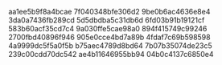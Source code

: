 aa1ee5b9f8a4bcae
7f040348bfe306d2
9be0b6ac4636e8e4
3da0a7436fb289cd
5d5dbdba5c31db6d
6fd03b91b19121cf
583b60acf35cd7c4
9a030ffe5cae98a0
894f415749c99246
2700fbd40896f946
905e0cce4bd7a89b
4fdaf7c69b598598
4a9999dc5f5a0f5b
b75aec4789d8bd64
7b07b35074de23c5
239c00cdd70dc542
ae4b11646955bb94
04b0c4137c6850e4
